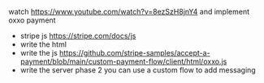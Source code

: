 watch https://www.youtube.com/watch?v=8ezSzH8jnY4 and implement oxxo payment
 - stripe js https://stripe.com/docs/js
 - write the html
 - write the js https://github.com/stripe-samples/accept-a-payment/blob/main/custom-payment-flow/client/html/oxxo.js
 - write the server
phase 2 you can use a custom flow to add messaging
